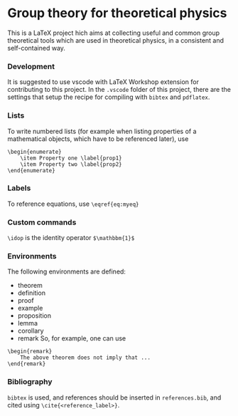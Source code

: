 # Group theory for theoretical physics
This is a LaTeX project hich aims at collecting useful and common group theoretical tools which are used in theoretical physics, in a consistent and self-contained way.


### Development
It is suggested to use vscode with LaTeX Workshop extension for contributing to this project.
In the `.vscode` folder of this project, there are the settings that setup the recipe for compiling with `bibtex` and `pdflatex`.


### Lists
To write numbered lists (for example when listing properties of a mathematical objects, which have to be referenced later), use
```
\begin{enumerate}
    \item Property one \label{prop1}
    \item Property two \label{prop2}
\end{enumerate}
```

### Labels
To reference equations, use `\eqref{eq:myeq}`

### Custom commands
`\idop` is the identity operator `$\mathbbm{1}$`

### Environments
The following environments are defined:
- theorem
- definition
- proof
- example
- proposition
- lemma
- corollary
- remark
So, for example, one can use
```
\begin{remark}
    The above theorem does not imply that ...
\end{remark}
```

### Bibliography
`bibtex` is used, and references should be inserted in `references.bib`, and cited using `\cite{<reference_label>}`.

